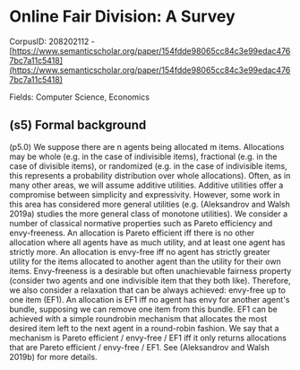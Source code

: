 # Online Fair Division: A Survey

CorpusID: 208202112 - [https://www.semanticscholar.org/paper/154fdde98065cc84c3e99edac4767bc7a11c5418](https://www.semanticscholar.org/paper/154fdde98065cc84c3e99edac4767bc7a11c5418)

Fields: Computer Science, Economics

## (s5) Formal background
(p5.0) We suppose there are n agents being allocated m items. Allocations may be whole (e.g. in the case of indivisible items), fractional (e.g. in the case of divisible items), or randomized (e.g. in the case of indivisible items, this represents a probability distribution over whole allocations). Often, as in many other areas, we will assume additive utilities. Additive utilities offer a compromise between simplicity and expressivity. However, some work in this area has considered more general utilities (e.g. (Aleksandrov and Walsh 2019a) studies the more general class of monotone utilities). We consider a number of classical normative properties such as Pareto efficiency and envy-freeness. An allocation is Pareto efficient iff there is no other allocation where all agents have as much utility, and at least one agent has strictly more. An allocation is envy-free iff no agent has strictly greater utility for the items allocated to another agent than the utility for their own items. Envy-freeness is a desirable but often unachievable fairness property (consider two agents and one indivisible item that they both like). Therefore, we also consider a relaxation that can be always achieved: envy-free up to one item (EF1). An allocation is EF1 iff no agent has envy for another agent's bundle, supposing we can remove one item from this bundle. EF1 can be achieved with a simple roundrobin mechanism that allocates the most desired item left to the next agent in a round-robin fashion. We say that a mechanism is Pareto efficient / envy-free / EF1 iff it only returns allocations that are Pareto efficient / envy-free / EF1. See (Aleksandrov and Walsh 2019b) for more details.
